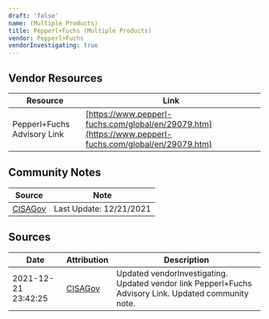 ```yaml
---
draft: 'false'
name: (Multiple Products)
title: Pepperl+Fuchs (Multiple Products)
vendor: Pepperl+Fuchs
vendorInvestigating: true
---
```


## Vendor Resources
| Resource | Link |
| --- | --- |
| Pepperl+Fuchs Advisory Link | [https://www.pepperl-fuchs.com/global/en/29079.htm](https://www.pepperl-fuchs.com/global/en/29079.htm) |


## Community Notes
| Source | Note |
| --- | --- |
| [CISAGov](https://raw.githubusercontent.com/cisagov/log4j-affected-db/develop/README.md) | Last Update: 12/21/2021 |

## Sources
| Date | Attribution | Description |
| --- | --- | --- |
| 2021-12-21 23:42:25 | [CISAGov](https://raw.githubusercontent.com/cisagov/log4j-affected-db/develop/README.md) | Updated vendorInvestigating. Updated vendor link Pepperl+Fuchs Advisory Link. Updated community note.  |
